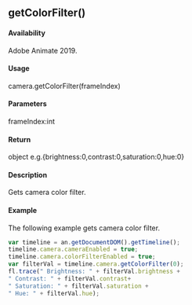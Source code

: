 ## getColorFilter()

#### Availability

Adobe Animate 2019.

#### Usage

camera.getColorFilter(frameIndex)

#### Parameters

frameIndex:int

#### Return

object
e.g.{brightness:0,contrast:0,saturation:0,hue:0}

#### Description

Gets camera color filter.

#### Example

The following example gets camera color filter.
```javascript
var timeline = an.getDocumentDOM().getTimeline();
timeline.camera.cameraEnabled = true;
timeline.camera.colorFilterEnabled = true;
var filterVal = timeline.camera.getColorFilter(0);
fl.trace(" Brightness: " + filterVal.brightness +
" Contrast: " + filterVal.contrast+ 
" Saturation: " + filterVal.saturation + 
" Hue: " + filterVal.hue);

```